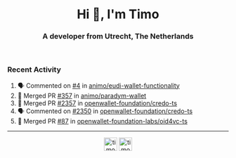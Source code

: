 <h1 align="center">Hi 👋, I'm Timo</h1>
<h3 align="center">A developer from Utrecht, The Netherlands</h3>
<br/>
<!-- https://github.com/rahuldkjain/github-profile-readme-generator --!>

<!--  <p align="left"><img src="https://github-readme-stats.vercel.app/api?username=timoglastra&show_icons=true&count_private=true&" alt="timoglastra" /></p> --!>

<!--
Github language stats
<p align="left"><img src="https://github-readme-stats.vercel.app/api/top-langs/?username=timoglastra&layout=compact" alt="timoglastra" /><p>
-->

<!-- Codestats language stats -->
<!-- <p align="left"><img src="https://codestats-readme.vercel.app/api/top-langs/?username=timoglastra&layout=compact&language_count=12" alt="timoglastra" /><p>    --!>
  
<h3>Recent Activity</h3>

<!--START_SECTION:activity-->
1. 🗣 Commented on [#4](https://github.com/animo/eudi-wallet-functionality/pull/4#issuecomment-3184124638) in [animo/eudi-wallet-functionality](https://github.com/animo/eudi-wallet-functionality)
2. 🎉 Merged PR [#357](https://github.com/animo/paradym-wallet/pull/357) in [animo/paradym-wallet](https://github.com/animo/paradym-wallet)
3. 🎉 Merged PR [#2357](https://github.com/openwallet-foundation/credo-ts/pull/2357) in [openwallet-foundation/credo-ts](https://github.com/openwallet-foundation/credo-ts)
4. 🗣 Commented on [#2350](https://github.com/openwallet-foundation/credo-ts/pull/2350#issuecomment-3175030936) in [openwallet-foundation/credo-ts](https://github.com/openwallet-foundation/credo-ts)
5. 🎉 Merged PR [#87](https://github.com/openwallet-foundation-labs/oid4vc-ts/pull/87) in [openwallet-foundation-labs/oid4vc-ts](https://github.com/openwallet-foundation-labs/oid4vc-ts)
<!--END_SECTION:activity-->

---

<p align="center">
<a href="https://twitter.com/timoglastra" target="blank"><img align="center" src="https://cdn.jsdelivr.net/npm/simple-icons@3.0.1/icons/twitter.svg" alt="timoglastra" height="30" width="30" /></a>
<a href="https://linkedin.com/in/timoglastra" target="blank"><img align="center" src="https://cdn.jsdelivr.net/npm/simple-icons@3.0.1/icons/linkedin.svg" alt="timoglastra" height="30" width="30" /></a>
</p>



